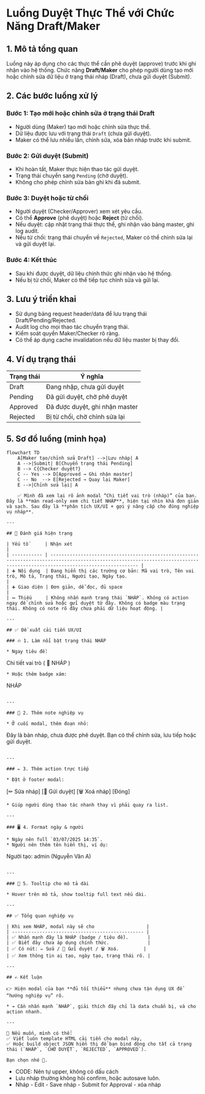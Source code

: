 # Luồng Duyệt Thực Thể với Chức Năng Draft/Maker

## 1. Mô tả tổng quan
Luồng này áp dụng cho các thực thể cần phê duyệt (approve) trước khi ghi nhận vào hệ thống. Chức năng **Draft/Maker** cho phép người dùng tạo mới hoặc chỉnh sửa dữ liệu ở trạng thái nháp (Draft), chưa gửi duyệt (Submit).

## 2. Các bước luồng xử lý

### Bước 1: Tạo mới hoặc chỉnh sửa ở trạng thái Draft
- Người dùng (Maker) tạo mới hoặc chỉnh sửa thực thể.
- Dữ liệu được lưu với trạng thái `Draft` (chưa gửi duyệt).
- Maker có thể lưu nhiều lần, chỉnh sửa, xóa bản nháp trước khi submit.

### Bước 2: Gửi duyệt (Submit)
- Khi hoàn tất, Maker thực hiện thao tác gửi duyệt.
- Trạng thái chuyển sang `Pending` (chờ duyệt).
- Không cho phép chỉnh sửa bản ghi khi đã submit.

### Bước 3: Duyệt hoặc từ chối
- Người duyệt (Checker/Approver) xem xét yêu cầu.
- Có thể **Approve** (phê duyệt) hoặc **Reject** (từ chối).
- Nếu duyệt: cập nhật trạng thái thực thể, ghi nhận vào bảng master, ghi log audit.
- Nếu từ chối: trạng thái chuyển về `Rejected`, Maker có thể chỉnh sửa lại và gửi duyệt lại.

### Bước 4: Kết thúc
- Sau khi được duyệt, dữ liệu chính thức ghi nhận vào hệ thống.
- Nếu bị từ chối, Maker có thể tiếp tục chỉnh sửa và gửi lại.

## 3. Lưu ý triển khai
- Sử dụng bảng request header/data để lưu trạng thái Draft/Pending/Rejected.
- Audit log cho mọi thao tác chuyển trạng thái.
- Kiểm soát quyền Maker/Checker rõ ràng.
- Có thể áp dụng cache invalidation nếu dữ liệu master bị thay đổi.

## 4. Ví dụ trạng thái
| Trạng thái   | Ý nghĩa                        |
|--------------|-------------------------------|
| Draft        | Đang nhập, chưa gửi duyệt      |
| Pending      | Đã gửi duyệt, chờ phê duyệt    |
| Approved     | Đã được duyệt, ghi nhận master |
| Rejected     | Bị từ chối, chờ chỉnh sửa lại  |

## 5. Sơ đồ luồng (minh họa)

```mermaid
flowchart TD
    A[Maker tạo/chỉnh sửa Draft] -->|Lưu nháp| A
    A -->|Submit| B[Chuyển trạng thái Pending]
    B --> C{Checker duyệt?}
    C -- Yes --> D[Approved → Ghi nhận master]
    C -- No  --> E[Rejected → Quay lại Maker]
    E -->|Chỉnh sửa lại| A

    ✅ Mình đã xem lại rõ ảnh modal “Chi tiết vai trò (nháp)” của bạn. Đây là **màn read-only xem chi tiết NHÁP**, hiện tại nhìn khá đơn giản và sạch. Sau đây là **phân tích UX/UI + gợi ý nâng cấp cho đúng nghiệp vụ nháp**.

---

## 🚀 Đánh giá hiện trạng

| Yếu tố      | Nhận xét                                                                                                                                                                     |
| ----------- | ---------------------------------------------------------------------------------------------------------------------------------------------------------------------------- |
| ➕ Nội dung  | Đang hiển thị các trường cơ bản: Mã vai trò, Tên vai trò, Mô tả, Trạng thái, Người tạo, Ngày tạo.                                                                            |
| ➕ Giao diện | Đơn giản, dễ đọc, đủ space                                                                                                                                                   |
| ➖ Thiếu     | Không nhấn mạnh trạng thái `NHÁP`. Không có action ngay để chỉnh sửa hoặc gửi duyệt từ đây. Không có badge màu trạng thái. Không có note rõ đây chưa phải dữ liệu hoạt động. |

---

## ✅ Đề xuất cải tiến UX/UI

### 🔥 1. Làm nổi bật trạng thái NHÁP

* Ngay tiêu đề:

  ```
  Chi tiết vai trò
  ( 📝 NHÁP )
  ```
* Hoặc thêm badge xám:

  ```
  <span class="badge badge-secondary">NHÁP</span>
  ```

---

### 📝 2. Thêm note nghiệp vụ

* Ở cuối modal, thêm đoạn nhỏ:

  ```
  Đây là bản nháp, chưa được phê duyệt. Bạn có thể chỉnh sửa, lưu tiếp hoặc gửi duyệt.
  ```

---

### ✏ 3. Thêm action trực tiếp

* Đặt ở footer modal:

  ```
  [✏ Sửa nháp] [🚀 Gửi duyệt] [🗑 Xoá nháp] [Đóng]
  ```
* Giúp người dùng thao tác nhanh thay vì phải quay ra list.

---

### 🖥 4. Format ngày & người

* Ngày nên full `03/07/2025 14:35`.
* Người nên thêm tên hiển thị, ví dụ:

  ```
  Người tạo: admin (Nguyễn Văn A)
  ```

---

### 🧩 5. Tooltip cho mô tả dài

* Hover trên mô tả, show tooltip full text nếu dài.

---

## ✅ Tổng quan nghiệp vụ

| Khi xem NHÁP, modal này sẽ cho                   |
| ------------------------------------------------ |
| ✅ Nhấn mạnh đây là NHÁP (badge / tiêu đề).       |
| ✅ Biết đây chưa áp dụng chính thức.              |
| ✅ Có nút: ✏ Sửa / 🚀 Gửi duyệt / 🗑 Xoá.         |
| ✅ Xem thông tin ai tạo, ngày tạo, trạng thái rõ. |

---

## ✍ Kết luận

👉 Hiện modal của bạn **đủ tối thiểu** nhưng chưa tận dụng UX để “hướng nghiệp vụ” rõ.

* ➔ Cần nhấn mạnh `NHÁP`, giải thích đây chỉ là data chuẩn bị, và cho action nhanh.

---

💪 Nếu muốn, mình có thể:
✅ Viết luôn template HTML cải tiến cho modal này,
✅ Hoặc build object JSON hiển thị để bạn bind động cho tất cả trạng thái (`NHÁP`, `CHỜ DUYỆT`, `REJECTED`, `APPROVED`).

Bạn chọn nhé 🚀.

```

- CODE: Nên tự upper, không có dấu cách
- Lưu nháp thường không hỏi confirm, hoặc autosave luôn.
- Nháp - Edit - Save nháp - Submit for Approval - xóa nháp
